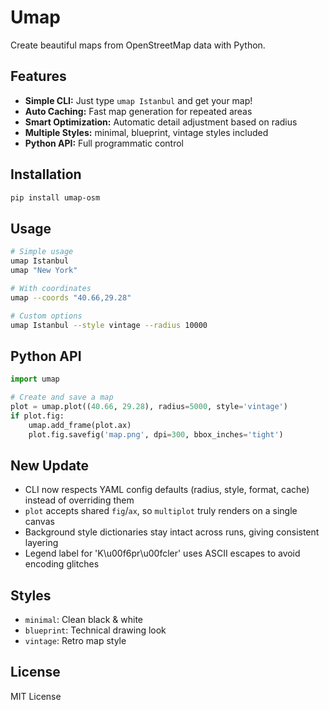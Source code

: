 # Umap

Create beautiful maps from OpenStreetMap data with Python.

## Features

- **Simple CLI:** Just type `umap Istanbul` and get your map!
- **Auto Caching:** Fast map generation for repeated areas
- **Smart Optimization:** Automatic detail adjustment based on radius
- **Multiple Styles:** minimal, blueprint, vintage styles included
- **Python API:** Full programmatic control

## Installation

```bash
pip install umap-osm
```

## Usage

```bash
# Simple usage
umap Istanbul
umap "New York"

# With coordinates
umap --coords "40.66,29.28"

# Custom options
umap Istanbul --style vintage --radius 10000
```

## Python API

```python
import umap

# Create and save a map
plot = umap.plot((40.66, 29.28), radius=5000, style='vintage')
if plot.fig:
    umap.add_frame(plot.ax)
    plot.fig.savefig('map.png', dpi=300, bbox_inches='tight')
```

## New Update

- CLI now respects YAML config defaults (radius, style, format, cache) instead of overriding them
- `plot` accepts shared `fig`/`ax`, so `multiplot` truly renders on a single canvas
- Background style dictionaries stay intact across runs, giving consistent layering
- Legend label for 'K\u00f6pr\u00fcler' uses ASCII escapes to avoid encoding glitches

## Styles

- `minimal`: Clean black & white
- `blueprint`: Technical drawing look  
- `vintage`: Retro map style

## License

MIT License
